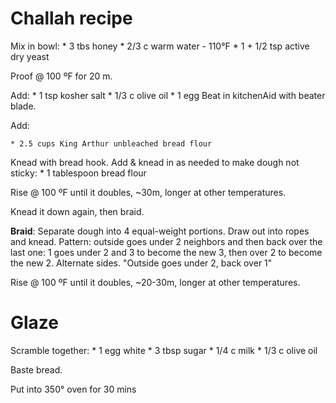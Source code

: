 # Challah recipe

Mix in bowl:
    * 3 tbs honey
    * 2/3 c warm water - 110°F
    * 1 + 1/2 tsp active dry yeast

Proof @ 100 ºF for 20 m.

Add:
    * 1 tsp kosher salt
    * 1/3 c olive oil
    * 1 egg
Beat in kitchenAid with beater blade.

Add:

    * 2.5 cups King Arthur unbleached bread flour

Knead with bread hook. Add & knead in as needed to make dough not sticky:
    * 1 tablespoon bread flour

Rise @ 100 ºF until it doubles, ~30m, longer at other temperatures.

Knead it down again, then braid.

**Braid**: Separate dough into 4 equal-weight portions. Draw out into ropes and knead. Pattern: outside goes under 2 neighbors and then back over the last one: 1 goes under 2 and 3 to become the new 3, then over 2 to become the new 2. Alternate sides. "Outside goes under 2, back over 1"

Rise @ 100 ºF until it doubles, ~20-30m, longer at other temperatures.

# Glaze
Scramble together:
	* 1 egg white
	* 3 tbsp sugar
	* 1/4 c milk
	* 1/3 c olive oil

Baste bread.

Put into 350° oven for 30 mins

